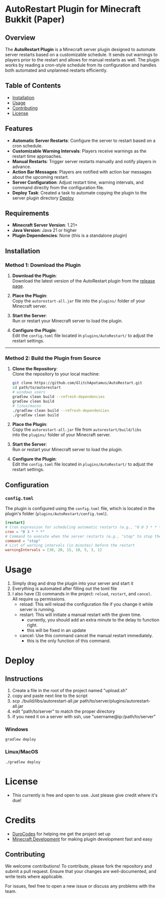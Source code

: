 # AutoRestart Plugin for Minecraft Bukkit (Paper)

## Overview

The **AutoRestart Plugin** is a Minecraft server plugin designed to automate server restarts based on a customizable schedule. 
It sends out warnings to players prior to the restart and allows for manual restarts as well. 
The plugin works by reading a cron-style schedule from its configuration and handles both automated and unplanned restarts efficiently.

## Table of Contents
- [Installation](#installation)
- [Usage](#usage)
- [Contributing](#contributing)
- [License](#license)

## Features

- **Automatic Server Restarts**: Configure the server to restart based on a cron schedule.
- **Customizable Warning Intervals**: Players receive warnings as the restart time approaches.
- **Manual Restarts**: Trigger server restarts manually and notify players in advance.
- **Action Bar Messages**: Players are notified with action bar messages about the upcoming restart.
- **Server Configuration**: Adjust restart time, warning intervals, and command directly from the configuration file.
- **Deploy Task**: Created a task to automate copying the plugin to the server plugin directory [Deploy](#Instructions)

## Requirements

- **Minecraft Server Version**: 1.21+
- **Java Version**: Java 21 or higher
- **Plugin Dependencies**: None (this is a standalone plugin)

## Installation

### Method 1: Download the Plugin

1. **Download the Plugin**:  
   Download the latest version of the AutoRestart plugin from the [release page](https://github.com/GlitchApotamus/autorestart/releases).

2. **Place the Plugin**:  
   Copy the `autorestart-all.jar` file into the `plugins/` folder of your Minecraft server.

3. **Start the Server**:  
   Run or restart your Minecraft server to load the plugin.

4. **Configure the Plugin**:  
   Edit the `config.toml` file located in `plugins/AutoRestart/` to adjust the restart settings.

---

### Method 2: Build the Plugin from Source

1. **Clone the Repository**:  
   Clone the repository to your local machine:
   ```bash
   git clone https://github.com/GlitchApotamus/AutoRestart.git
   cd path/to/autorestart
   # windows users
   gradlew clean build --refresh-dependencies
   gradlew clean build
   # linux/macos
   ./gradlew clean build --refresh-dependencies
   ./gradlew clean build
   ```
2. **Place the Plugin**:  
   Copy the `autorestart-all.jar` file from `autorestart/build/libs`  
   into the `plugins/` folder of your Minecraft server.

3. **Start the Server**:  
   Run or restart your Minecraft server to load the plugin.

4. **Configure the Plugin**:  
   Edit the `config.toml` file located in `plugins/AutoRestart/` to adjust the restart settings. 
   

## Configuration

### `config.toml`

The plugin is configured using the `config.toml` file, which is located in the plugin's folder (`plugins/AutoRestart/config.toml`).

```toml
[restart]
# Cron expression for scheduling automatic restarts (e.g., "0 0 3 * * *" for every 3 AM)
cron = "0 3 * * *"
# Command to execute when the server restarts (e.g., "stop" to stop the server)
command = "stop"
# List of warning intervals (in minutes) before the restart
warningIntervals = [30, 20, 15, 10, 5, 3, 1]
```

# Usage
1. Simply drag and drop the plugin into your server and start it
2. Everything is automated after filling out the toml file
3. I also have (3) commands in the project: `reload`, `restart`, and `cancel`.  
All require `op` permissions.
   - reload: This will reload the configuration file if you change it while server is running.
   - restart: This will initiate a manual restart with the given time. 
      - currently, you should add an extra minute to the delay to function right.
      - this will be fixed in an update
   - cancel: Use this command cancel the manual restart immediately.
     - this is the only function of this command.

# Deploy

## Instructions
1. Create a file in the root of the project named "upload.sh"
2. copy and paste next line to the script
3. scp ./build/libs/autorestart-all.jar path/to/server/plugins/autorestart-all.jar
4. edit "path/to/server" to match the proper directory
5. if you need it on a server with ssh, use "username@ip:/path/to/server"
### Windows
    gradlew deploy
### Linux/MacOS
    ./gradlew deploy


# License
- This currently is free and open to use. Just please give credit where it's due!

# Credits
- [DuroCodes](https://github.com/DuroCodes) for helping me get the project set up
- [Minecraft Development](https://plugins.jetbrains.com/plugin/8327-minecraft-development) for making plugin development fast and easy

## Contributing

We welcome contributions! To contribute, please fork the repository and submit a pull request. Ensure that your changes are well-documented, and write tests where applicable.

For issues, feel free to open a new issue or discuss any problems with the team.
